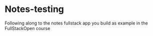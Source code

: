 # Notes-testing
Following along to the notes fullstack app you build as example in the FullStackOpen course
